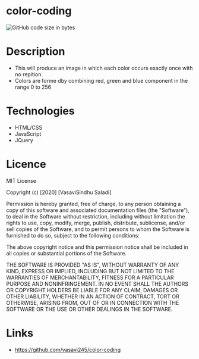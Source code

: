 # color-coding
![GitHub code size in bytes](https://img.shields.io/github/languages/code-size/vasavi245/color-coding)
# Description
* This will produce an image in which each color occurs exactly once with no repition.
* Colors are forme dby combining red, green and blue component in the range 0 to 256
# Technologies
* HTML/CSS
* JavaScript
* JQuery
# Licence
MIT License

Copyright (c) [2020] [VasaviSindhu Saladi]

Permission is hereby granted, free of charge, to any person obtaining a copy of this software and associated documentation files (the "Software"), to deal in the Software without restriction, including without limitation the rights to use, copy, modify, merge, publish, distribute, sublicense, and/or sell copies of the Software, and to permit persons to whom the Software is furnished to do so, subject to the following conditions:

The above copyright notice and this permission notice shall be included in all copies or substantial portions of the Software.

THE SOFTWARE IS PROVIDED "AS IS", WITHOUT WARRANTY OF ANY KIND, EXPRESS OR IMPLIED, INCLUDING BUT NOT LIMITED TO THE WARRANTIES OF MERCHANTABILITY, FITNESS FOR A PARTICULAR PURPOSE AND NONINFRINGEMENT. IN NO EVENT SHALL THE AUTHORS OR COPYRIGHT HOLDERS BE LIABLE FOR ANY CLAIM, DAMAGES OR OTHER LIABILITY, WHETHER IN AN ACTION OF CONTRACT, TORT OR OTHERWISE, ARISING FROM, OUT OF OR IN CONNECTION WITH THE SOFTWARE OR THE USE OR OTHER DEALINGS IN THE SOFTWARE.
# Links
* https://github.com/vasavi245/color-coding

